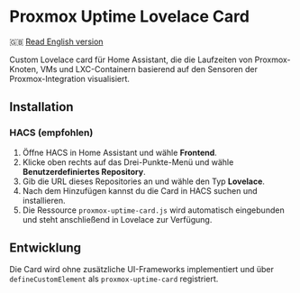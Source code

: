# Proxmox Uptime Lovelace Card

🇬🇧 [Read English version](README.md)

Custom Lovelace card für Home Assistant, die die Laufzeiten von Proxmox-Knoten, VMs und LXC-Containern basierend auf den Sensoren der Proxmox-Integration visualisiert.

## Installation

### HACS (empfohlen)

1. Öffne HACS in Home Assistant und wähle **Frontend**.
2. Klicke oben rechts auf das Drei-Punkte-Menü und wähle **Benutzerdefiniertes Repository**.
3. Gib die URL dieses Repositories an und wähle den Typ **Lovelace**.
4. Nach dem Hinzufügen kannst du die Card in HACS suchen und installieren.
5. Die Ressource `proxmox-uptime-card.js` wird automatisch eingebunden und steht anschließend in Lovelace zur Verfügung.

## Entwicklung

Die Card wird ohne zusätzliche UI-Frameworks implementiert und über `defineCustomElement` als `proxmox-uptime-card` registriert.
